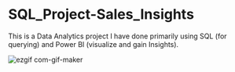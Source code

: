 # SQL_Project-Sales_Insights
This is a Data Analytics project I have done primarily using SQL (for querying) and Power BI (visualize and gain Insights). 


![ezgif com-gif-maker](https://user-images.githubusercontent.com/31789245/216010149-ee88489d-c3f9-4f99-83ac-8ba446b774e1.gif)
